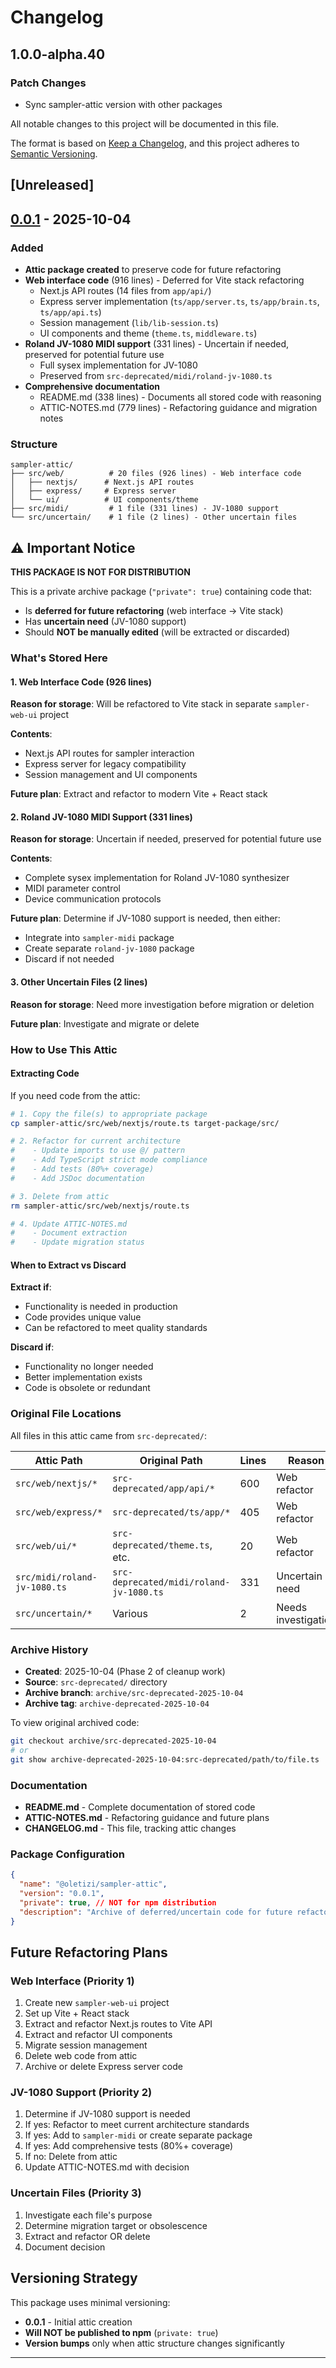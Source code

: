 # Changelog

## 1.0.0-alpha.40

### Patch Changes

- Sync sampler-attic version with other packages

All notable changes to this project will be documented in this file.

The format is based on [Keep a Changelog](https://keepachangelog.com/en/1.1.0/),
and this project adheres to [Semantic Versioning](https://semver.org/spec/v2.0.0.html).

## [Unreleased]

## [0.0.1] - 2025-10-04

### Added

- **Attic package created** to preserve code for future refactoring
- **Web interface code** (916 lines) - Deferred for Vite stack refactoring
  - Next.js API routes (14 files from `app/api/`)
  - Express server implementation (`ts/app/server.ts`, `ts/app/brain.ts`, `ts/app/api.ts`)
  - Session management (`lib/lib-session.ts`)
  - UI components and theme (`theme.ts`, `middleware.ts`)
- **Roland JV-1080 MIDI support** (331 lines) - Uncertain if needed, preserved for potential future use
  - Full sysex implementation for JV-1080
  - Preserved from `src-deprecated/midi/roland-jv-1080.ts`
- **Comprehensive documentation**
  - README.md (338 lines) - Documents all stored code with reasoning
  - ATTIC-NOTES.md (779 lines) - Refactoring guidance and migration notes

### Structure

```
sampler-attic/
├── src/web/          # 20 files (926 lines) - Web interface code
│   ├── nextjs/      # Next.js API routes
│   ├── express/     # Express server
│   └── ui/          # UI components/theme
├── src/midi/         # 1 file (331 lines) - JV-1080 support
└── src/uncertain/    # 1 file (2 lines) - Other uncertain files
```

## ⚠️ Important Notice

**THIS PACKAGE IS NOT FOR DISTRIBUTION**

This is a private archive package (`"private": true`) containing code that:

- Is **deferred for future refactoring** (web interface → Vite stack)
- Has **uncertain need** (JV-1080 support)
- Should **NOT be manually edited** (will be extracted or discarded)

### What's Stored Here

#### 1. Web Interface Code (926 lines)

**Reason for storage**: Will be refactored to Vite stack in separate `sampler-web-ui` project

**Contents**:

- Next.js API routes for sampler interaction
- Express server for legacy compatibility
- Session management and UI components

**Future plan**: Extract and refactor to modern Vite + React stack

#### 2. Roland JV-1080 MIDI Support (331 lines)

**Reason for storage**: Uncertain if needed, preserved for potential future use

**Contents**:

- Complete sysex implementation for Roland JV-1080 synthesizer
- MIDI parameter control
- Device communication protocols

**Future plan**: Determine if JV-1080 support is needed, then either:

- Integrate into `sampler-midi` package
- Create separate `roland-jv-1080` package
- Discard if not needed

#### 3. Other Uncertain Files (2 lines)

**Reason for storage**: Need more investigation before migration or deletion

**Future plan**: Investigate and migrate or delete

### How to Use This Attic

#### Extracting Code

If you need code from the attic:

```bash
# 1. Copy the file(s) to appropriate package
cp sampler-attic/src/web/nextjs/route.ts target-package/src/

# 2. Refactor for current architecture
#    - Update imports to use @/ pattern
#    - Add TypeScript strict mode compliance
#    - Add tests (80%+ coverage)
#    - Add JSDoc documentation

# 3. Delete from attic
rm sampler-attic/src/web/nextjs/route.ts

# 4. Update ATTIC-NOTES.md
#    - Document extraction
#    - Update migration status
```

#### When to Extract vs Discard

**Extract if**:

- Functionality is needed in production
- Code provides unique value
- Can be refactored to meet quality standards

**Discard if**:

- Functionality no longer needed
- Better implementation exists
- Code is obsolete or redundant

### Original File Locations

All files in this attic came from `src-deprecated/`:

| Attic Path                   | Original Path                           | Lines | Reason              |
| ---------------------------- | --------------------------------------- | ----- | ------------------- |
| `src/web/nextjs/*`           | `src-deprecated/app/api/*`              | 600   | Web refactor        |
| `src/web/express/*`          | `src-deprecated/ts/app/*`               | 405   | Web refactor        |
| `src/web/ui/*`               | `src-deprecated/theme.ts`, etc.         | 20    | Web refactor        |
| `src/midi/roland-jv-1080.ts` | `src-deprecated/midi/roland-jv-1080.ts` | 331   | Uncertain need      |
| `src/uncertain/*`            | Various                                 | 2     | Needs investigation |

### Archive History

- **Created**: 2025-10-04 (Phase 2 of cleanup work)
- **Source**: `src-deprecated/` directory
- **Archive branch**: `archive/src-deprecated-2025-10-04`
- **Archive tag**: `archive-deprecated-2025-10-04`

To view original archived code:

```bash
git checkout archive/src-deprecated-2025-10-04
# or
git show archive-deprecated-2025-10-04:src-deprecated/path/to/file.ts
```

### Documentation

- **README.md** - Complete documentation of stored code
- **ATTIC-NOTES.md** - Refactoring guidance and future plans
- **CHANGELOG.md** - This file, tracking attic changes

### Package Configuration

```json
{
  "name": "@oletizi/sampler-attic",
  "version": "0.0.1",
  "private": true, // NOT for npm distribution
  "description": "Archive of deferred/uncertain code for future refactoring"
}
```

## Future Refactoring Plans

### Web Interface (Priority 1)

1. Create new `sampler-web-ui` project
2. Set up Vite + React stack
3. Extract and refactor Next.js routes to Vite API
4. Extract and refactor UI components
5. Migrate session management
6. Delete web code from attic
7. Archive or delete Express server code

### JV-1080 Support (Priority 2)

1. Determine if JV-1080 support is needed
2. If yes: Refactor to meet current architecture standards
3. If yes: Add to `sampler-midi` or create separate package
4. If yes: Add comprehensive tests (80%+ coverage)
5. If no: Delete from attic
6. Update ATTIC-NOTES.md with decision

### Uncertain Files (Priority 3)

1. Investigate each file's purpose
2. Determine migration target or obsolescence
3. Extract and refactor OR delete
4. Document decision

## Versioning Strategy

This package uses minimal versioning:

- **0.0.1** - Initial attic creation
- **Will NOT be published to npm** (`private: true`)
- **Version bumps** only when attic structure changes significantly

---

[0.0.1]: https://github.com/oletizi/audio-tools/releases/tag/sampler-attic-v0.0.1
